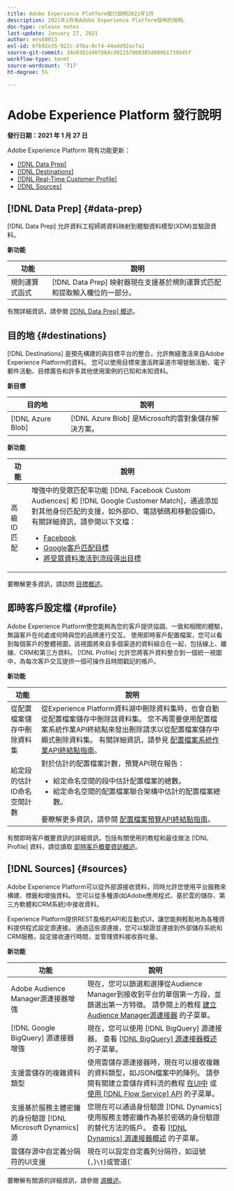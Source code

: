 ```yaml
---
title: Adobe Experience Platform發行說明2021年1月
description: 2021年1月為Adobe Experience Platform發佈的說明。
doc-type: release notes
last-update: January 27, 2021
author: ens60013
exl-id: 6fb92e35-922c-47ba-8cf4-44edd92acfa1
source-git-commit: 34e0381d40f884cd92157d08385d889b1739845f
workflow-type: tm+mt
source-wordcount: '717'
ht-degree: 5%

---
```


# Adobe Experience Platform 發行說明

**發行日期：2021 年 1 月 27 日**

Adobe Experience Platform 現有功能更新：

- [[!DNL Data Prep]](#data-prep)
- [[!DNL Destinations]](#destinations)
- [[!DNL Real-Time Customer Profile]](#profile)
- [[!DNL Sources]](#sources)

## [!DNL Data Prep] {#data-prep}

[!DNL Data Prep] 允許資料工程師將資料映射到體驗資料模型(XDM)並驗證資料。

**新功能**

| 功能 | 說明 |
| ------- | ----------- |
| 規則運算式函式 | [!DNL Data Prep] 映射器現在支援基於規則運算式匹配和提取輸入欄位的一部分。 |

有關詳細資訊，請參閱 [[!DNL Data Prep] 概述](../../data-prep/home.md)。

## 目的地 {#destinations}

[!DNL Destinations] 是預先構建的與目標平台的整合，允許無縫激活來自Adobe Experience Platform的資料。 您可以使用目標來激活跨渠道市場營銷活動、電子郵件活動、目標廣告和許多其他使用案例的已知和未知資料。

**新目標**

| 目的地 | 說明 |
| ----------- | ----------- |
| [!DNL Azure Blob] | [!DNL Azure Blob] 是Microsoft的雲對象儲存解決方案。 |

**新功能**

| 功能 | 說明 |
| ------- | ----------- |
| 高級ID匹配 | 增強中的受眾匹配率功能 [!DNL Facebook Custom Audiences] 和 [!DNL Google Customer Match]，通過添加對其他身份匹配的支援，如外部ID、電話號碼和移動設備ID。 有關詳細資訊，請參閱以下文檔： <ul><li>[Facebook](../../destinations/catalog/social/facebook.md)</li><li>[Google客戶匹配目標](../../destinations/catalog/advertising/google-customer-match.md)</li><li>[將受眾資料激活到流段導出目標](../../destinations/ui/activate-segment-streaming-destinations.md)</li></ul> |

要瞭解更多資訊，請訪問 [目標概述](../../destinations/home.md)。

## 即時客戶設定檔 {#profile}

Adobe Experience Platform使您能夠為您的客戶提供協調、一致和相關的體驗，無論客戶在何處或何時與您的品牌進行交互。 使用即時客戶配置檔案，您可以看到每個客戶的整體視圖，該視圖將來自多個渠道的資料組合在一起，包括線上、離線、CRM和第三方資料。 [!DNL Profile] 允許您將客戶資料整合到一個統一視圖中，為每次客戶交互提供一個可操作且時間戳記的帳戶。

**新功能**

| 功能 | 說明 |
| ------- | ----------- |
| 從配置檔案儲存中刪除資料集 | 從Experience Platform資料湖中刪除資料集時，也會自動從配置檔案儲存中刪除該資料集。 您不再需要使用配置檔案系統作業API終結點來發出刪除請求以從配置檔案儲存中顯式刪除資料集。 有關詳細資訊，請參見 [配置檔案系統作業API終結點指南](../../profile/api/profile-system-jobs.md)。 |
| 給定段的估計ID命名空間計數 | 對於估計的配置檔案計數，預覽API現在報告：<ul><li>給定命名空間的段中估計配置檔案的總數。</li><li>給定命名空間的配置檔案聯合架構中估計的配置檔案總數。</li></ul>要瞭解更多資訊，請參閱 [配置檔案預覽API終結點指南](../../profile/api/preview-sample-status.md)。 |

有關即時客戶概要資訊的詳細資訊，包括有關使用的教程和最佳做法 [!DNL Profile] 資料，請從讀取 [即時客戶概要資訊概述](../../profile/home.md)。

## [!DNL Sources] {#sources}

Adobe Experience Platform可以從外部源接收資料，同時允許您使用平台服務來構建、標籤和增強資料。 您可以從多種源(如Adobe應用程式、基於雲的儲存、第三方軟體和CRM系統)中接收資料。

Experience Platform提供REST風格的API和互動式UI，讓您能夠輕鬆地為各種資料提供程式設定源連接。 通過這些源連接，您可以驗證並連接到外部儲存系統和CRM服務，設定接收運行時間，並管理資料接收吞吐量。

**新功能**

| 功能 | 說明 |
| ------- | ----------- |
| Adobe Audience Manager源連接器增強 | 現在，您可以篩選和選擇從Audience Manager到接收到平台的單個第一方段，並篩選出第一方特徵。 請參閱上的教程 [建立Audience Manager源連接器](../../sources/tutorials/ui/create/adobe-applications/audience-manager.md) 的子菜單。 |
| [!DNL Google BigQuery] 源連接器增強 | 現在，您可以使用 [!DNL BigQuery] 源連接器。 查看 [[!DNL BigQuery] 源連接器概述](../../sources/connectors/databases/bigquery.md) 的子菜單。 |
| 支援雲儲存的複雜資料類型 | 使用雲儲存源連接器時，現在可以接收複雜的資料類型，如JSON檔案中的陣列。 請參閱有關建立雲儲存資料流的教程 [在UI中](../../sources/tutorials/ui/dataflow/batch/cloud-storage.md) 或 [使用 [!DNL Flow Service] API](../../sources/tutorials/api/collect/cloud-storage.md) 的子菜單。 |
| 支援基於服務主體密鑰的身份驗證 [!DNL Microsoft Dynamics] 源 | 您現在可以通過身份驗證 [!DNL Dynamics] 使用服務主體密鑰作為基於密碼的身份驗證的替代方法的帳戶。 查看 [[!DNL Dynamics] 源連接器概述](../../sources/connectors/crm/ms-dynamics.md) 的子菜單。 |
| 雲儲存源中自定義分隔符的UI支援 | 現在可以設定自定義列分隔符，如逗號(`,`)`\t`)或管道(`|`)，以收集UI中的分隔檔案。 請參閱上的教程 [使用雲儲存源連接器建立資料流](../../sources/tutorials/ui/dataflow/batch/cloud-storage.md) 的 |

要瞭解有關源的詳細資訊，請參閱 [源概述](../../sources/home.md)。
